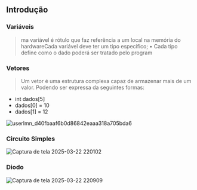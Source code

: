 ## Introdução

### Variáveis 
>  ma variável é rótulo que faz referência a um local na memória do 
hardwareCada variável deve ter um tipo específico;
 • Cada tipo define como o dado poderá ser tratado pelo program

### Vetores 
> Um vetor é uma estrutura complexa capaz de armazenar mais de um valor. Podendo ser expressa da seguintes formas: 

- int dados[5]
- dados[0] = 10
- dados[1] = 12

![userlmn_d40fbaaf6b0d86842eaaa318a705bda6](https://github.com/user-attachments/assets/d0ad3401-a80d-4735-a73b-5ac717b83168)

### Circuito Simples

![Captura de tela 2025-03-22 220102](https://github.com/user-attachments/assets/72c4d2e5-9699-4076-ba93-62878dc6ec58)

### Diodo 

![Captura de tela 2025-03-22 220909](https://github.com/user-attachments/assets/425d3cdd-5b73-43a3-aac6-1ba8bb2727ac)
